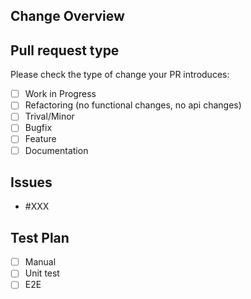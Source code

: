 ## Change Overview

<!-- Insert PR description-->

## Pull request type

Please check the type of change your PR introduces:
- [ ] Work in Progress
- [ ] Refactoring (no functional changes, no api changes)
- [ ] Trival/Minor
- [ ] Bugfix
- [ ] Feature
- [ ] Documentation

## Issues

- #XXX

## Test Plan

<!-- Will run prior to merging.-->
<!-- Include example how to run.-->

- [ ] Manual
- [ ] Unit test
- [ ] E2E
